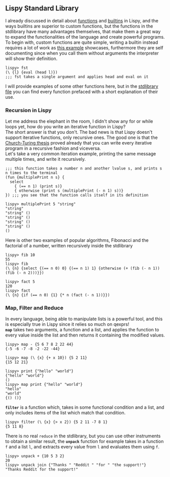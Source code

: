 ## Lispy Standard Library
I already discussed in detail about [functions](https://github.com/Federico-abss/Lispy#functions) and [builtins](https://github.com/Federico-abss/Lispy/tree/master/Builtins-Functions) in Lispy, and the ways builtins are superior to custom functions, but the functions in the stdlibrary have many advantages themselves, that make them a great way to expand the functionalities of the language and create powerful programs. <br>
To begin with, custom functions are quite simple, writing a builtin instead requires a lot of work as [this example](https://github.com/Federico-abss/Lispy/blob/master/examples/builtinfun_and_stdfunction.md) showcases, furthermore they are self documenting since when you call them without arguments the interpreter will show their definition.
```
lispy> fst
(\ {l} {eval (head l)})
;;; fst takes a single argument and applies head and eval on it
```
I will provide examples of some other functions here, but in the [stdlibrary file](https://github.com/Federico-abss/Lispy/blob/master/std-library/std_library.lspy) you can find every function prefaced with a short explanation of their use.

### Recursion in Lispy
Let me address the elephant in the room, I didn't show any for or while loops yet, how do you write an iterative function in Lispy? <br>
The short answer is that you don't. The bad news is that Lispy doesn't support iterative functions, only recursive ones. 
The good one is that the [Church-Turing thesis](https://en.wikipedia.org/wiki/Church%E2%80%93Turing_thesis) proved already that you can write every iterative program in a recursive fashion and viceversa. <br>
Let's take a very common iteration example, printing the same message multiple times, and write it recursively.
```
;;; this function takes a number n and another lvalue s, and prints s n times to the terminal
(fun {multiplePrint n s} {
  select
    { (== n 1) (print s)}
    { otherwise (print s (multiplePrint (- n 1) s))}
}) ;;; you see that the function calls itself in its definition
```
```
lispy> multiplePrint 5 "string"
"string" 
"string" () 
"string" () 
"string" () 
"string" () 
()
```
Here is other two examples of popular algorithms, Fibonacci and the factorial of a number, written recursively inside the stdlibrary
```
lispy> fib 10
55
lispy> fib
(\ {n} {select {(== n 0) 0} {(== n 1) 1} {otherwise (+ (fib (- n 1)) (fib (- n 2)))}})

lispy> fact 5
120
lispy> fact
(\ {n} {if (== n 0) {1} {* n (fact (- n 1))}})
```
### Map, Filter and Reduce
In every language, being able to manipulate lists is a powerful tool, and this is especially true in Lispy since it relies so much on qexprs! <br>
**`map`** takes two arguments, a function and a list, and applies the function to every value inside the list and then returns it containing the modified values.
```
lispy> map - {5 6 7 8 2 22 44}
{-5 -6 -7 -8 -2 -22 -44}

lispy> map (\ {x} {+ x 10}) {5 2 11}
{15 12 21}

lispy> print {"hello" "world"}
{"hello" "world"}
()
lispy> map print {"hello" "world"}
"hello"
"world"
{() ()}
```
**`filter`** is a function which, takes in some functional condition and a list, and only includes items of the list which match that condition.
```
lispy> filter (\ {x} {> x 2}) {5 2 11 -7 8 1}
{5 11 8}
```
There is no real `reduce` in the stdlibrary, but you can use other instruments to obtain a similar result, the **`unpack`** function for example takes in a function `f` and a list `l`, and extracts every value from `l` and evaluates them using `f`.
```
lispy> unpack + {10 5 3 2}
20
lispy> unpack join {"Thanks " "Reddit " "for " "the support!"}
"Thanks Reddit for the support!"
```

